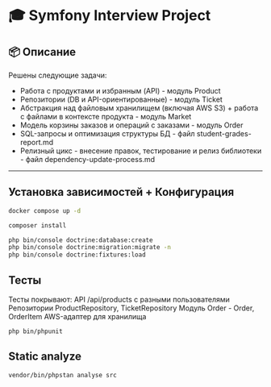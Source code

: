 # 🎓 Symfony Interview Project

## 📦 Описание

Решены следующие задачи:

- Работа с продуктами и избранным (API) - модуль Product 
- Репозитории (DB и API-ориентированные) - модуль Ticket
- Абстракция над файловым хранилищем (включая AWS S3) + работа с файлами в контексте продукта - модуль Market
- Модель корзины заказов и операций с заказами - модуль Order
- SQL-запросы и оптимизация структуры БД - файл student-grades-report.md
- Релизный цикс - внесение правок, тестирование и релиз библиотеки - файл dependency-update-process.md

---

## Установка зависимостей + Конфигурация

```bash
docker compose up -d

composer install

php bin/console doctrine:database:create
php bin/console doctrine:migration:migrate -n
php bin/console doctrine:fixtures:load

```

## Тесты
Тесты покрывают:
API /api/products с разными пользователями
Репозитории ProductRepository, TicketRepository
Модуль Order - Order, OrderItem
AWS-адаптер для хранилища

```bash
php bin/phpunit

```

## Static analyze

```bash
vendor/bin/phpstan analyse src 
```
